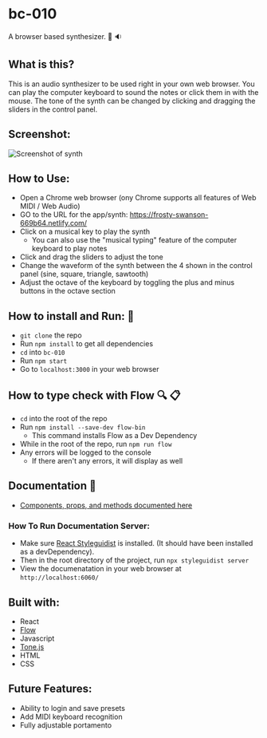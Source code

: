 # bc-010

A browser based synthesizer. :musical_keyboard: :sound:

## What is this?

This is an audio synthesizer to be used right in your own web browser. You can play the computer keyboard to sound the notes or click them in with the mouse. The tone of the synth can be changed by clicking and dragging the sliders in the control panel.

## Screenshot:

![Screenshot of synth](https://res.cloudinary.com/bcimbali/image/upload/dpr_auto,c_scale,f_auto,q_auto:eco,w_900/v1543174973/bc-010/bc-010_desktop.png)

## How to Use:

- Open a Chrome web browser (ony Chrome supports all features of Web MIDI / Web Audio)
- GO to the URL for the app/synth: https://frosty-swanson-669b64.netlify.com/
- Click on a musical key to play the synth
  - You can also use the "musical typing" feature of the computer keyboard to play notes
- Click and drag the sliders to adjust the tone
- Change the waveform of the synth between the 4 shown in the control panel (sine, square, triangle, sawtooth)
- Adjust the octave of the keyboard by toggling the plus and minus buttons in the octave section

## How to install and Run: :runner:

- `git clone` the repo
- Run `npm install` to get all dependencies
- `cd` into `bc-010`
- Run `npm start`
- Go to `localhost:3000` in your web browser

## How to type check with Flow :mag: :clipboard:

- `cd` into the root of the repo
- Run `npm install --save-dev flow-bin`
  - This command installs Flow as a Dev Dependency
- While in the root of the repo, run `npm run flow`
- Any errors will be logged to the console
  - If there aren't any errors, it will display as well

## Documentation :bookmark_tabs:

- [Components, props, and methods documented here](https://bcimbali.github.io/bc-010/)

### How To Run Documentation Server:

- Make sure [React Styleguidist](https://react-styleguidist.js.org/docs/getting-started.html) is installed. (It should have been installed as a devDependency).
- Then in the root directory of the project, run `npx styleguidist server`
- View the documenatation in your web browser at `http://localhost:6060/`

## Built with:

- React
- [Flow](https://flow.org/)
- Javascript
- [Tone.js](https://tonejs.github.io/)
- HTML
- CSS

## Future Features:

- Ability to login and save presets
- Add MIDI keyboard recognition
- Fully adjustable portamento
